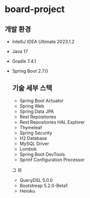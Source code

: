 # board-project

## 개발 환경
* IntelliJ IDEA Ultimate 2023.1.2
* Java 17
* Gradle 7.4.1
* Spring Boot 2.7.0

  ## 기술 세부 스택
  * Spring Boot Actuator
  * Spring Web
  * Spring Data JPA
  * Rest Repositories
  * Rest Repositories HAL Explorer
  * Thymeleaf
  * Spring Security
  * H2 Database
  * MySQL Driver
  * Lombok
  * Spring Boot DevTools
  * Sprinf Configuration Processor
 
  그 외
  * QueryDSL 5.0.0
  * Bootstreap 5.2.0-Beta1
  * Heroku
